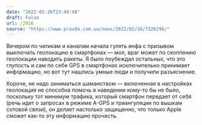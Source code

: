 ```yaml
---
date: "2022-02-26T23:48:48"
draft: False
url: /2916
source: "https://www.pravda.com.ua/news/2022/02/26/7326296/"
---
```


Вечером по чатикам и каналам начала гулять инфа с призывом выключать геолокацию в смартфонах — мол, враг может по скоплению геолокации наводить ракеты. Я было поубеждал остальных, что это глупость и сам по себе GPS в смартфонах исключительно принимает информацию, но вот тут нашлись умные люди и получили разъяснение. 

Короче, не надо заниматься шаманством — включенная в настройках геолокация не способна помочь в наведении кому-то бы не было, поскольку тот минимум трафика, который смартфон передает от себя (речь идет о запросах в режиме A-GPS и триангуляции по вышкам сотовой связи), он делает настолько защищенно, что только Apple сможет как-то эту информацию прочесть.
